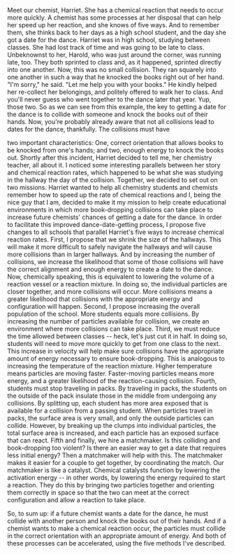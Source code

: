 
Meet our chemist, Harriet.
She has a chemical reaction
that needs to occur more quickly.
A chemist has some processes
at her disposal
that can help her speed up her reaction,
and she knows of five ways.
And to remember them,
she thinks back to her days
as a high school student,
and the day she got a date for the dance.
Harriet was in high school,
studying between classes.
She had lost track of time
and was going to be late to class.
Unbeknownst to her,
Harold, who was just around the corner,
was running late, too.
They both sprinted to class
and, as it happened, sprinted
directly into one another.
Now, this was no small collision.
They ran squarely
into one another in such a way
that he knocked the books
right out of her hand.
&quot;I&#39;m sorry,&quot; he said. &quot;Let me
help you with your books.&quot;
He kindly helped her
re-collect her belongings,
and politely offered to walk her to class.
And you&#39;ll never guess who went
together to the dance later that year.
Yup, those two.
So as we can see from this example,
the key to getting a date for the dance
is to collide with someone
and knock the books out of their hands.
Now, you&#39;re probably already aware
that not all collisions lead
to dates for the dance,
thankfully.
The collisions must have

two important characteristics:
One, correct orientation that allows
books to be knocked from one&#39;s hands;
and two, enough energy
to knock the books out.
Shortly after this incident,
Harriet decided to tell me,
her chemistry teacher, all about it.
I noticed some interesting parallels
between her story
and chemical reaction rates,
which happened to be
what she was studying in the hallway
the day of the collision.
Together, we decided
to set out on two missions.
Harriet wanted to help all
chemistry students and chemists
remember how to speed up
the rate of chemical reactions
and I, being the nice guy that I am,
decided to make it my mission
to help create educational environments
in which more book-dropping
collisions can take place
to increase future chemists&#39; chances
of getting a date for the dance.
In order to facilitate this improved
dance-date-getting process,
I propose five changes to all schools
that parallel Harriet&#39;s five ways
to increase chemical reaction rates.
First, I propose that we shrink
the size of the hallways.
This will make it more difficult
to safely navigate the hallways
and will cause more collisions
than in larger hallways.
And by increasing
the number of collisions,
we increase the likelihood
that some of those collisions
will have the correct alignment
and enough energy
to create a date to the dance.
Now, chemically speaking,
this is equivalent to lowering
the volume of a reaction vessel
or a reaction mixture.
In doing so, the individual
particles are closer together,
and more collisions will occur.
More collisions means a greater likelihood
that collisions with the appropriate
energy and configuration will happen.
Second, I propose increasing
the overall population of the school.
More students equals more collisions.
By increasing the number of particles
available for collision,
we create an environment
where more collisions can take place.
Third, we must reduce the time
allowed between classes --
heck, let&#39;s just cut it in half.
In doing so, students
will need to move more quickly
to get from one class to the next.
This increase in velocity
will help make sure
collisions have the appropriate
amount of energy necessary
to ensure book-dropping.
This is analogous to increasing
the temperature of the reaction mixture.
Higher temperature
means particles are moving faster.
Faster-moving particles means more energy,
and a greater likelihood
of the reaction-causing collision.
Fourth, students must stop
traveling in packs.
By traveling in packs,
the students on the outside of the pack
insulate those in the middle
from undergoing any collisions.
By splitting up, each student
has more area exposed
that is available for a collision
from a passing student.
When particles travel in packs,
the surface area is very small,
and only the outside
particles can collide.
However, by breaking up the clumps
into individual particles,
the total surface area is increased,
and each particle has
an exposed surface that can react.
Fifth and finally, we hire a matchmaker.
Is this colliding
and book-dropping too violent?
Is there an easier way to get a date
that requires less initial energy?
Then a matchmaker will help with this.
The matchmaker makes it easier
for a couple to get together,
by coordinating the match.
Our matchmaker is like a catalyst.
Chemical catalysts function
by lowering the activation energy --
in other words, by lowering the energy
required to start a reaction.
They do this by bringing
two particles together
and orienting them correctly
in space so that the two can meet
at the correct configuration
and allow a reaction to take place.

So, to sum up: if a future chemist
wants a date for the dance,
he must collide with another person
and knock the books out of their hands.
And if a chemist wants to make
a chemical reaction occur,
the particles must collide
in the correct orientation
with an appropriate amount of energy.
And both of these processes
can be accelerated,
using the five methods I&#39;ve described.
